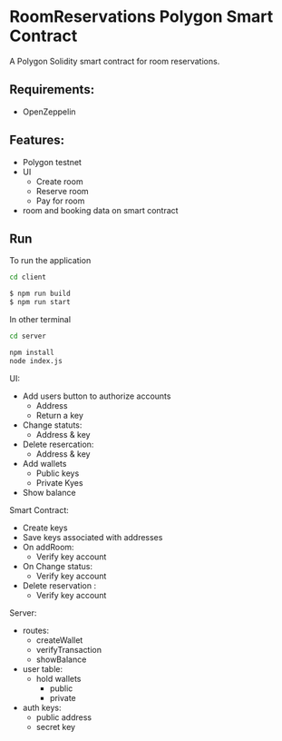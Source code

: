 # RoomReservations Polygon Smart Contract

A Polygon Solidity smart contract for room reservations.

## Requirements:
- OpenZeppelin

## Features:
- Polygon testnet
- UI
    - Create room
    - Reserve room
    - Pay for room
- room and booking data on smart contract

## Run
To run the application

```bash
cd client

$ npm run build
$ npm run start
```

In other terminal
```bash
cd server

npm install
node index.js
```


UI:
- Add users button to authorize accounts
    - Address
    - Return a key
- Change statuts:
    - Address & key
- Delete resercation:
    - Address & key
- Add wallets
    - Public keys
    - Private Kyes
- Show balance

Smart Contract:
- Create keys
- Save keys associated with addresses
- On addRoom:
    - Verify key account
- On Change status:
    - Verify key account
- Delete reservation :
    - Verify key account

Server:
- routes:
    - createWallet
    - verifyTransaction
    - showBalance
- user table:
    - hold wallets
        - public
        - private
- auth keys:
    - public address
    - secret key
